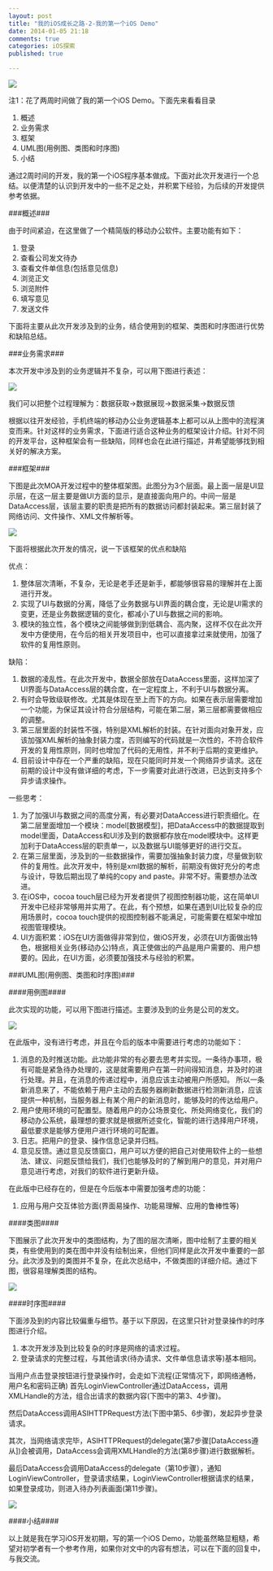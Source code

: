```yaml
---
layout: post
title: "我的iOS成长之路-2-我的第一个iOS Demo"
date: 2014-01-05 21:18
comments: true
categories: iOS探索
published: true

---
```


![](/images/2013/12/10.png)

<!--more-->

注1：花了两周时间做了我的第一个iOS Demo。下面先来看看目录

1. 概述
2. 业务需求
3. 框架
4. UML图(用例图、类图和时序图)
5. 小结

通过2周时间的开发，我的第一个iOS程序基本做成。下面对此次开发进行一个总结。以便清楚的认识到开发中的一些不足之处，并积累下经验，为后续的开发提供参考依据。

###概述###

由于时间紧迫，在这里做了一个精简版的移动办公软件。主要功能有如下：

1. 登录
2. 查看公司发文待办
3. 查看文件单信息(包括意见信息)
4. 浏览正文
5. 浏览附件
6. 填写意见
7. 发送文件

下面将主要从此次开发涉及到的业务，结合使用到的框架、类图和时序图进行优势和缺陷总结。

###业务需求###

本次开发中涉及到的业务逻辑并不复杂，可以用下图进行表述：

![](/images/2013/12/12.png)

我们可以把整个过程理解为：数据获取->数据展现->数据采集->数据反馈

根据以往开发经验，手机终端的移动办公业务逻辑基本上都可以从上图中的流程演变而来。针对这样的业务需求，下面进行适合这种业务的框架设计介绍。针对不同的开发平台，这种框架会有一些缺陷，同样也会在此进行描述，并希望能够找到相关好的解决方案。

###框架###

下图是此次MOA开发过程中的整体框架图。此图分为3个层面。最上面一层是UI显示层，在这一层主要是做UI方面的显示，是直接面向用户的。中间一层是DataAccess层，该层主要的职责是把所有的数据访问都封装起来。第三层封装了网络访问、文件操作、XML文件解析等。

![](/images/2013/12/13.png)

下面将根据此次开发的情况，说一下该框架的优点和缺陷

优点：

1. 整体层次清晰，不复杂，无论是老手还是新手，都能够很容易的理解并在上面进行开发。
2. 实现了UI与数据的分离，降低了业务数据与UI界面的耦合度，无论是UI需求的变更，还是业务数据逻辑的变化，都减小了UI与数据之间的影响。
3. 模块的独立性，各个模块之间能够做到到低耦合、高内聚，这样不仅在此次开发中方便使用，在今后的相关开发项目中，也可以直接拿过来就使用，加强了软件的复用性原则。


缺陷：

1. 数据的凌乱性。在此次开发中，数据全部放在DataAccess里面，这样加深了UI界面与DataAccess层的耦合度，在一定程度上，不利于UI与数据分离。
2. 有时会导致级联修改。尤其是体现在至上而下的方向。如果在表示层需要增加一个功能，为保证其设计符合分层结构，可能在第二层，第三层都需要做相应的调整。
3. 第三层里面的封装性不强，特别是XML解析的封装。在针对面向对象开发，应该加强XML解析的抽象封装力度，否则编写的代码就是一次性的，不符合软件开发的复用性原则，同时也增加了代码的无用性，并不利于后期的变更维护。
4. 目前设计中存在一个严重的缺陷，现在只能同时并发一个网络异步请求。这在前期的设计中没有做详细的考虑，下一步需要对此进行改进，已达到支持多个异步请求操作。

一些思考：

1. 为了加强UI与数据之间的高度分离，有必要对DataAccess进行职责细化。在第二层里面增加一个模块：model[数据模型]，把DataAccess中的数据提取到model里面，DataAccess和UI涉及到的数据都存放在model模块中。这样更加利于DataAccess层的职责单一，以及数据与UI能够更好的进行交互。
2. 在第三层里面，涉及到的一些数据操作，需要加强抽象封装力度，尽量做到软件的复用性。此次开发中，特别是xml数据的解析，前期没有做好充分的考虑与设计，导致后期出现了单纯的copy and paste。非常不好。需要想办法改进。
3. 在iOS中，cocoa touch层已经为开发者提供了视图控制器功能，这在简单UI开发中已经非常够用并实用了。在此，有个预想，如果在遇到UI比较复杂的应用场景时，cocoa touch提供的视图控制器不能满足，可能需要在框架中增加视图管理模块。
4. UI方面积累：iOS在UI方面做得非常到位，做iOS开发，必须在UI方面做出特色，根据相关业务(移动办公)特点，真正使做出的产品是用户需要的、用户想要的。因此，在UI方面，必须要加强技术与经验的积累。


###UML图(用例图、类图和时序图)###

####用例图####

此次实现的功能，可以用下图进行描述。主要涉及到的业务是公司的发文。

![](/images/2013/12/14.png)

在此版中，没有进行考虑，并且在今后的版本中需要进行考虑的功能如下：

1. 消息的及时推送功能。此功能非常的有必要去思考并实现。一条待办事项，极有可能是紧急待办处理的，这是就需要用户在第一时间得知消息，并及时的进行处理。并且，在消息的传递过程中，消息应该主动被用户所感知。
所以一条新消息来了，不能依赖于用户主动的去服务器刷新数据进行检测新消息，应该提供一种机制，当服务器上有某个用户的新消息时，能够及时的传达给用户。
2. 用户使用环境的可配置型。随着用户的办公场景变化、所处网络变化，我们的移动办公系统，最理想的要求就是根据所述变化，智能的进行选择用户环境，最低要求是能够方便用户进行环境的可配置。
3. 日志。把用户的登录、操作信息记录并归档。
4. 意见反馈。通过意见反馈窗口，用户可以方便的把自己对使用软件上的一些想法、建议、问题反馈给我们，我们也能够及时的了解到用户的意见，并对用户意见进行考虑，对我们的软件进行更新升级。


在此版中已经存在的，但是在今后版本中需要加强考虑的功能：

1. 应用与用户交互体验方面(界面易操作、功能易理解、应用的鲁棒性等)

####类图####

下图展示了此次开发中的类图结构，为了图的层次清晰，图中绘制了主要的相关类，有些使用到的类在图中并没有绘制出来，但他们同样是此次开发中重要的一部分。此次涉及到的类图并不复杂，在此次总结中，不做类图的详细介绍。通过下图，很容易理解类图的结构。

![](/images/2013/12/15.png)

####时序图####

下面涉及到的内容比较偏重与细节。基于以下原因，在这里只针对登录操作的时序图进行介绍。

1. 本次开发涉及到比较复杂的时序是网络的请求过程。
2. 登录请求的完整过程，与其他请求(待办请求、文件单信息请求等)基本相同。

当用户点击登录按钮进行登录操作时，会走如下流程(正常情况下，即网络通畅，用户名和密码正确)
首先LoginViewController通过DataAccess，调用XMLHandle的方法，组合出请求的数据内容(下图中的第3、4步骤)。

然后DataAccess调用ASIHTTPRequest方法(下图中第5、6步骤)，发起异步登录请求。

其次，当网络请求完毕，ASIHTTPRequest的delegate(第7步骤[DataAccess遵从])会被调用，DataAccess会调用XMLHandle的方法(第8步骤)进行数据解析。

最后DataAccess会调用DataAccess的delegate（第10步骤），通知LoginViewController，登录请求结果，LoginViewController根据请求的结果，如果登录成功，则进入待办列表画面(第11步骤)。

![](/images/2013/12/16.png)

####小结####

以上就是我在学习iOS开发初期，写的第一个iOS Demo，功能虽然略显粗糙，希望对初学者有一个参考作用，如果你对文中的内容有想法，可以在下面的回复中，与我交流。

